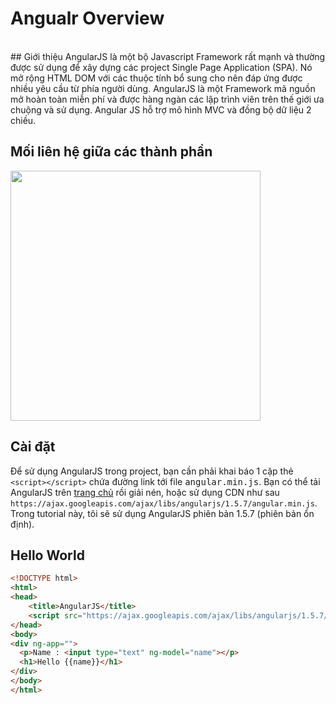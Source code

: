 # Angualr Overview

<br>
## Giới thiệu
AngularJS là một bộ Javascript Framework rất mạnh và thường được sử dụng để xây dựng các project Single Page Application (SPA). Nó mở rộng HTML DOM với các thuộc tính bổ sung cho nên đáp ứng được nhiều yêu cầu từ phía người dùng. AngularJS là một Framework mã nguồn mở hoàn toàn miễn phí và được hàng ngàn các lập trình viên trên thế giới ưa chuộng và sử dụng. Angular JS hỗ trợ mô hình MVC và đồng bộ dữ liệu 2 chiều.

## Mối liên hệ giữa các thành phần
<img src="https://s3.amazonaws.com/classconnection/362/flashcards/6692362/png/screen_shot_2014-12-23_at_70514_pm-14A7A42335A47DBBC08.png" width="400">

## Cài đặt
Để sử dụng AngularJS trong project, bạn cần phải khai báo 1 cặp thẻ `<script></script>` chứa đường link tới file <kbd>angular.min.js</kbd>.  Bạn có thể tải AngularJS trên [trang chủ](https://angularjs.org/) rồi giải nén, hoặc sử dụng CDN như sau `https://ajax.googleapis.com/ajax/libs/angularjs/1.5.7/angular.min.js`. Trong tutorial này, tôi sẽ sử dụng AngularJS phiên bản 1.5.7 (phiên bản ổn định).

## Hello World
```html
<!DOCTYPE html>
<html>
<head>
    <title>AngularJS</title>
    <script src="https://ajax.googleapis.com/ajax/libs/angularjs/1.5.7/angular.min.js"></script>
</head>
<body>
<div ng-app="">
  <p>Name : <input type="text" ng-model="name"></p>
  <h1>Hello {{name}}</h1>
</div>
</body>
</html>
```
